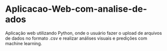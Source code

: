 # Aplicacao-Web-com-analise-de-ados
Aplicação web utilizando Python, onde o usuário fazer o upload de arquivos de dados no formato .csv e realizar análises visuais e predições com machine learning.
